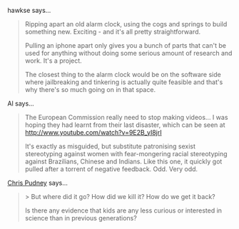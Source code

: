 hawkse says…
>	Ripping apart an old alarm clock, using the cogs and springs to build something new. Exciting - and it's all pretty straightforward.
>	
>	Pulling an iphone apart only gives you a bunch of parts that can't be used for anything without doing some serious amount of research and work. It's a project.
>	
>	The closest thing to the alarm clock would be on the software side where jailbreaking and tinkering is actually quite feasible and that's why there's so much going on in that space.

Al says…
>	The European Commission really need to stop making videos... I was hoping they had learnt from their last disaster, which can be seen at http://www.youtube.com/watch?v=9E2B_yI8jrI 
>	
>	It's exactly as misguided, but substitute patronising sexist stereotyping against women with fear-mongering racial stereotyping against Brazilians, Chinese and Indians. Like this one, it quickly got pulled after a torrent of negative feedback. Odd. Very odd.

<a href="http://vislives.com" rel="nofollow noopener" target="_blank">Chris Pudney</a> says…
>	&gt; But where did it go? How did we kill it? How do we get it back?
>	
>	Is there any evidence that kids are any less curious or interested in science than in previous generations?
